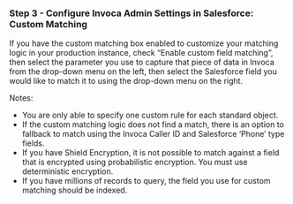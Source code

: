 ### Step 3 - Configure Invoca Admin Settings in Salesforce: Custom Matching

If you have the custom matching box enabled to customize your matching logic in your production instance, check “Enable custom field matching”, then select the parameter you use to capture that piece of data in Invoca from the drop-down menu on the left, then select the Salesforce field you would like to match it to using the drop-down menu on the right.

Notes:  

- You are only able to specify one custom rule for each standard object.
- If the custom matching logic does not find a match, there is an option to fallback to match using the Invoca Caller ID and Salesforce ‘Phone’ type fields. 
- If you have Shield Encryption, it is not possible to match against a field that is encrypted using probabilistic encryption. You must use deterministic encryption.
- If you have millions of records to query, the field you use for custom matching should be indexed. 